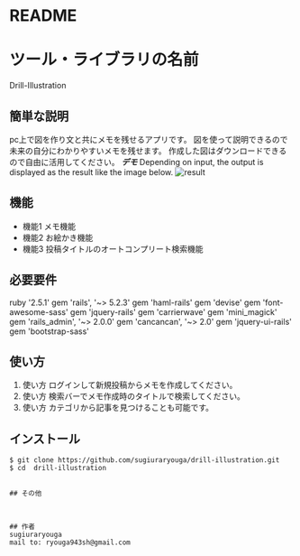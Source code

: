 # README

# ツール・ライブラリの名前
 Drill-Illustration
 
## 簡単な説明
 pc上で図を作り文と共にメモを残せるアプリです。
 図を使って説明できるので未来の自分にわかりやすいメモを残せます。
 作成した図はダウンロードできるので自由に活用してください。
***デモ***
 Depending on input, the output is displayed as the result like the image below.
![result](https://github.com/sugiuraryouga/drill-illustration/public/result.gif)
 
## 機能
 
- 機能1 メモ機能
- 機能2 お絵かき機能
- 機能3 投稿タイトルのオートコンプリート検索機能

## 必要要件
 
ruby '2.5.1'
gem 'rails', '~> 5.2.3'
gem 'haml-rails'
gem 'devise'
gem 'font-awesome-sass'
gem 'jquery-rails'
gem 'carrierwave'
gem 'mini_magick'
gem 'rails_admin', '~> 2.0.0'
gem 'cancancan', '~> 2.0'
gem 'jquery-ui-rails'
gem 'bootstrap-sass'


## 使い方
 
1. 使い方 ログインして新規投稿からメモを作成してください。
2. 使い方 検索バーでメモ作成時のタイトルで検索してください。
3. 使い方 カテゴリから記事を見つけることも可能です。
 
## インストール
 
```
$ git clone https://github.com/sugiuraryouga/drill-illustration.git
$ cd  drill-illustration


## その他
 

 
## 作者
sugiuraryouga
mail to: ryouga943sh@gmail.com